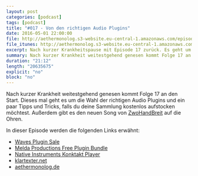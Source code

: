 ```yaml
---
layout: post
categories: [podcast]
tags: [podcast]
title: "#017 - Von den richtigen Audio Plugins"
date: 2016-05-01 22:00:00
file: http://aethermonolog.s3-website.eu-central-1.amazonaws.com/episodes/aethermonolog-017.mp3
file_itunes: http://aethermonolog.s3-website.eu-central-1.amazonaws.com/episodes/aethermonolog-017.m4a
excerpt: Nach kurzer Krankheitspause mit Episode 17 zurück. Es geht um die Wahl der richtigen Audio Plugins und woran man die "guten" erkennt.
summary: Nach kurzer Krankheit weitestgehend genesen kommt Folge 17 an den Start. Dieses mal geht es um die Wahl der richtigen Audio Plugins und ein paar Tipps und Tricks, falls du deine Sammlung kostenlos aufstocken möchtest. Außerdem gibt es den neuen Song von <a href="http://www.zwohandbreit.de">ZwoHandBreit</a> auf die Ohren. Die Links zur Sendung sind diesmal <a href="http://refer.waves.com/1xdZ">Waves Audio Plugins</a>, <a href="https://www.meldaproduction.com/MFreeEffectsBundle">Melda Production Free Plugin Bundle</a>, <a href="http://www.native-instruments.com/de/products/komplete/samplers/kontakt-5-player/">NI Kontakt Player (Free)</a> und <a href="http://klartexter.net">klartexter.net</a>. Für Kommentare und mehr Infos besuche <a href="http://aethermonolog.de">aethermonolog.de</a>
duration: "21:12"
length: "20635675"
explicit: "no"
block: "no"
---
```


Nach kurzer Krankheit weitestgehend genesen kommt Folge 17 an den Start. Dieses mal geht es um die Wahl der richtigen Audio Plugins und ein paar Tipps und Tricks, falls du deine Sammlung kostenlos aufstocken möchtest. Außerdem gibt es den neuen Song von [ZwoHandBreit](http://www.zwohandbreit.de) auf die Ohren.

In dieser Episode werden die folgenden Links erwähnt:

* [Waves Plugin Sale](http://refer.waves.com/1xdZ)
* [Melda Productions Free Plugin Bundle](https://www.meldaproduction.com/MFreeEffectsBundle)
* [Native Instruments Konktakt Player](http://www.native-instruments.com/de/products/komplete/samplers/kontakt-5-player/)
* [klartexter.net](http://klartexter.net)
* [aethermonolog.de](http://aethermonolog.de)
